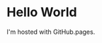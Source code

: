 <!DOCTYPE html>
<html>
    <head>
        <title>cassiecollins31.github.io</title>
    </head>
    <body>
        <h1>Hello World</h1>
        <p>I'm hosted with GitHub.pages. </p>
    </body>
</html>
